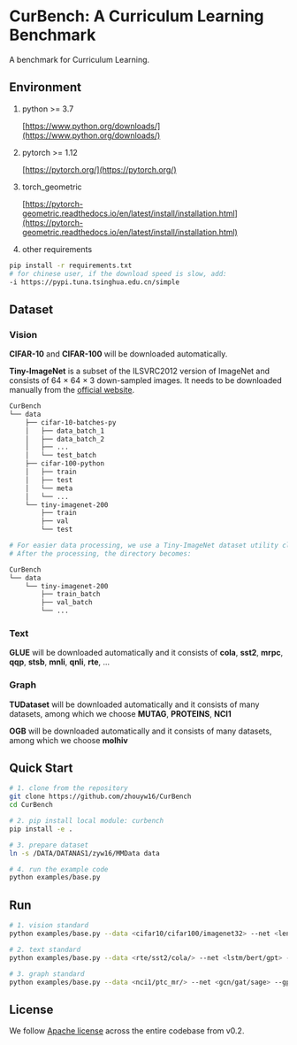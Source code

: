 # CurBench: A Curriculum Learning Benchmark

A benchmark for Curriculum Learning.


## Environment

1. python >= 3.7  

    [https://www.python.org/downloads/](https://www.python.org/downloads/)

2. pytorch >= 1.12

    [https://pytorch.org/](https://pytorch.org/)

3. torch_geometric

    [https://pytorch-geometric.readthedocs.io/en/latest/install/installation.html](https://pytorch-geometric.readthedocs.io/en/latest/install/installation.html)

4. other requirements

```bash
pip install -r requirements.txt 
# for chinese user, if the download speed is slow, add:
-i https://pypi.tuna.tsinghua.edu.cn/simple
```


## Dataset

### Vision

**CIFAR-10** and **CIFAR-100** will be downloaded automatically.

**Tiny-ImageNet** is  a subset of the ILSVRC2012 version of ImageNet and consists of 64 × 64 × 3 down-sampled images. It needs to be downloaded manually from the [official website](https://image-net.org/download.php). 

``` bash
CurBench
└── data
    ├── cifar-10-batches-py
    │   ├── data_batch_1
    │   ├── data_batch_2
    │   ├── ...
    │   └── test_batch
    ├── cifar-100-python
    │   ├── train
    │   ├── test
    │   └── meta
    │   └── ...
    └── tiny-imagenet-200
        ├── train
        ├── val
        └── test

# For easier data processing, we use a Tiny-ImageNet dataset utility class for pytorch: https://gist.github.com/lromor/bcfc69dcf31b2f3244358aea10b7a11b
# After the processing, the directory becomes:

CurBench
└── data
    └── tiny-imagenet-200
        ├── train_batch
        ├── val_batch
        └── ...
```

### Text

**GLUE** will be downloaded automatically and it consists of **cola**, **sst2**, **mrpc**, **qqp**, **stsb**, **mnli**, **qnli**, **rte**, ...

### Graph

**TUDataset** will be downloaded automatically and it consists of many datasets, among which we choose **MUTAG**, **PROTEINS**, **NCI1**

**OGB** will be downloaded automatically and it consists of many datasets, among which we choose **molhiv**


## Quick Start

``` bash
# 1. clone from the repository
git clone https://github.com/zhouyw16/CurBench
cd CurBench

# 2. pip install local module: curbench
pip install -e .

# 3. prepare dataset
ln -s /DATA/DATANAS1/zyw16/MMData data

# 4. run the example code
python examples/base.py
```


## Run
```bash
# 1. vision standard
python examples/base.py --data <cifar10/cifar100/imagenet32> --net <lenet/resnet/vit> --gpu <0/1/2/>

# 2. text standard
python examples/base.py --data <rte/sst2/cola/> --net <lstm/bert/gpt> --gpu <0/1/2/>

# 3. graph standard
python examples/base.py --data <nci1/ptc_mr/> --net <gcn/gat/sage> --gpu <0/1/2/>
```


## License
We follow [Apache license](LICENSE) across the entire codebase from v0.2.
